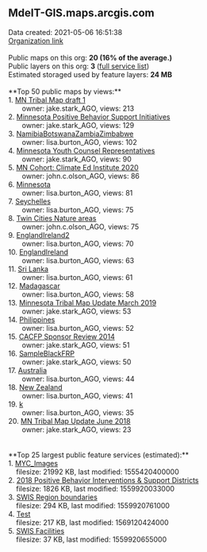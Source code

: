 <h2>MdeIT-GIS.maps.arcgis.com</h2> Data created: 2021-05-06 16:51:38 <br /><a target='new' href='https://MdeIT-GIS.maps.arcgis.com'>Organization link</a><br /><br />Public maps on this org: <b>20 (16% of the average.)</b><br />Public layers on this org: <b>3 </b>(<a target='new' href='https://services.arcgis.com/AmlLVBYzKUVfLcs1/ArcGIS/rest/services'>full service list</a>)<br />Estimated storaged used by feature layers: <b>24 MB</b><br /><br />**Top 50 public maps by views:**<br />  1. <a target='new' href='https://www.arcgis.com/home/item.html?id=585236d581564faf898dfc28f3186058'>MN Tribal Map draft 1</a> <br />  &nbsp;&nbsp;&nbsp;&nbsp; &nbsp;&nbsp;owner: jake.stark_AGO, views: 213<br />  2. <a target='new' href='https://www.arcgis.com/home/item.html?id=890ad7849da24a728913e29d515cab33'>Minnesota Positive Behavior Support Initiatives</a> <br />  &nbsp;&nbsp;&nbsp;&nbsp; &nbsp;&nbsp;owner: jake.stark_AGO, views: 129<br />  3. <a target='new' href='https://www.arcgis.com/home/item.html?id=9aef31ca7b104d5493b63540e55efe2b'>NamibiaBotswanaZambiaZimbabwe</a> <br />  &nbsp;&nbsp;&nbsp;&nbsp; &nbsp;&nbsp;owner: lisa.burton_AGO, views: 102<br />  4. <a target='new' href='https://www.arcgis.com/home/item.html?id=21da449df31a49a5bf70e650ee52de19'>Minnesota Youth Counsel Representatives</a> <br />  &nbsp;&nbsp;&nbsp;&nbsp; &nbsp;&nbsp;owner: jake.stark_AGO, views: 90<br />  5. <a target='new' href='https://www.arcgis.com/home/item.html?id=75b06323f3174772a0d4eff4ba7f0cb9'>MN Cohort: Climate Ed Institute 2020</a> <br />  &nbsp;&nbsp;&nbsp;&nbsp; &nbsp;&nbsp;owner: john.c.olson_AGO, views: 86<br />  6. <a target='new' href='https://www.arcgis.com/home/item.html?id=d107d59b9ec849df8bffe19600816978'>Minnesota</a> <br />  &nbsp;&nbsp;&nbsp;&nbsp; &nbsp;&nbsp;owner: lisa.burton_AGO, views: 81<br />  7. <a target='new' href='https://www.arcgis.com/home/item.html?id=116f730750e946cc9af4e354651329d8'>Seychelles</a> <br />  &nbsp;&nbsp;&nbsp;&nbsp; &nbsp;&nbsp;owner: lisa.burton_AGO, views: 75<br />  8. <a target='new' href='https://www.arcgis.com/home/item.html?id=7b70fd4a454743e4afc36560e335853e'>Twin Cities Nature areas</a> <br />  &nbsp;&nbsp;&nbsp;&nbsp; &nbsp;&nbsp;owner: john.c.olson_AGO, views: 75<br />  9. <a target='new' href='https://www.arcgis.com/home/item.html?id=9a86f593c06e4accae6324a83d77cec1'>EnglandIreland2</a> <br />  &nbsp;&nbsp;&nbsp;&nbsp; &nbsp;&nbsp;owner: lisa.burton_AGO, views: 70<br />  10. <a target='new' href='https://www.arcgis.com/home/item.html?id=6d1f0038dc0e4324926d6481b157c192'>EnglandIreland</a> <br />  &nbsp;&nbsp;&nbsp;&nbsp; &nbsp;&nbsp;owner: lisa.burton_AGO, views: 63<br />  11. <a target='new' href='https://www.arcgis.com/home/item.html?id=3a480d4f222a40a78dd84a87ea2f265c'>Sri Lanka</a> <br />  &nbsp;&nbsp;&nbsp;&nbsp; &nbsp;&nbsp;owner: lisa.burton_AGO, views: 61<br />  12. <a target='new' href='https://www.arcgis.com/home/item.html?id=1b63f41c9a1c4a7e8a586a9dd2ff86c2'>Madagascar</a> <br />  &nbsp;&nbsp;&nbsp;&nbsp; &nbsp;&nbsp;owner: lisa.burton_AGO, views: 58<br />  13. <a target='new' href='https://www.arcgis.com/home/item.html?id=532028a61a8748e9a708d51b722c5fb8'>Minnesota Tribal Map Update March 2019</a> <br />  &nbsp;&nbsp;&nbsp;&nbsp; &nbsp;&nbsp;owner: jake.stark_AGO, views: 53<br />  14. <a target='new' href='https://www.arcgis.com/home/item.html?id=de7aa4ee994e441da19d06b903e99409'>Philippines</a> <br />  &nbsp;&nbsp;&nbsp;&nbsp; &nbsp;&nbsp;owner: lisa.burton_AGO, views: 52<br />  15. <a target='new' href='https://www.arcgis.com/home/item.html?id=06f93d2d1da14a01afb772c01859f793'>CACFP Sponsor Review 2014</a> <br />  &nbsp;&nbsp;&nbsp;&nbsp; &nbsp;&nbsp;owner: jake.stark_AGO, views: 51<br />  16. <a target='new' href='https://www.arcgis.com/home/item.html?id=874510567d1d4f5f82d7ce64ac0ce550'>SampleBlackFRP</a> <br />  &nbsp;&nbsp;&nbsp;&nbsp; &nbsp;&nbsp;owner: jake.stark_AGO, views: 50<br />  17. <a target='new' href='https://www.arcgis.com/home/item.html?id=79a94b2294a745cc8935355536b3021d'>Australia</a> <br />  &nbsp;&nbsp;&nbsp;&nbsp; &nbsp;&nbsp;owner: lisa.burton_AGO, views: 44<br />  18. <a target='new' href='https://www.arcgis.com/home/item.html?id=5d4b3743b0ff4e6492d9916aed390ccc'>New Zealand</a> <br />  &nbsp;&nbsp;&nbsp;&nbsp; &nbsp;&nbsp;owner: lisa.burton_AGO, views: 41<br />  19. <a target='new' href='https://www.arcgis.com/home/item.html?id=535cdc4ecfab47a1b4d9206c22e7925e'>k</a> <br />  &nbsp;&nbsp;&nbsp;&nbsp; &nbsp;&nbsp;owner: lisa.burton_AGO, views: 35<br />  20. <a target='new' href='https://www.arcgis.com/home/item.html?id=ad70633a1ac2419ba5d80d285cd051da'>MN Tribal Map Update June 2018</a> <br />  &nbsp;&nbsp;&nbsp;&nbsp; &nbsp;&nbsp;owner: jake.stark_AGO, views: 23<br /><br /><br />**Top 25 largest public feature services (estimated):**<br /> 1. <a target='new' href='https://www.arcgis.com/home/item.html?id=e0668c0bf36a4bad894bd1de282238fd'>MYC_Images</a><br /> &nbsp;&nbsp;&nbsp;&nbsp;filesize: 21992 KB, last modified: 1555420400000<br /> 2. <a target='new' href='https://www.arcgis.com/home/item.html?id=44e329bba6524b3e95a31bf49c08d453'>2018 Positive Behavior Interventions & Support Districts</a><br /> &nbsp;&nbsp;&nbsp;&nbsp;filesize: 1826 KB, last modified: 1559920033000<br /> 3. <a target='new' href='https://www.arcgis.com/home/item.html?id=6e0d79a3bef04bc38798d22841802f87'>SWIS Region boundaries</a><br /> &nbsp;&nbsp;&nbsp;&nbsp;filesize: 294 KB, last modified: 1559920761000<br /> 4. <a target='new' href='https://www.arcgis.com/home/item.html?id=1cfa061b621d4ecbaf4777b3f2a8a534'>Test</a><br /> &nbsp;&nbsp;&nbsp;&nbsp;filesize: 217 KB, last modified: 1569120424000<br /> 5. <a target='new' href='https://www.arcgis.com/home/item.html?id=cc945c0f48ea4b9c9306105e72e33a70'>SWIS Facilities</a><br /> &nbsp;&nbsp;&nbsp;&nbsp;filesize: 37 KB, last modified: 1559920655000<br />